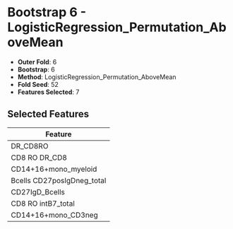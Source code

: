 # Bootstrap 6 - LogisticRegression_Permutation_AboveMean

- **Outer Fold**: 6
- **Bootstrap**: 6
- **Method**: LogisticRegression_Permutation_AboveMean
- **Fold Seed**: 52
- **Features Selected**: 7

## Selected Features

| Feature |
|---------|
| DR_CD8RO |
| CD8 RO DR_CD8 |
| CD14+16+mono_myeloid |
| Bcells CD27posIgDneg_total |
| CD27IgD_Bcells |
| CD8 RO intB7_total |
| CD14+16+mono_CD3neg |
